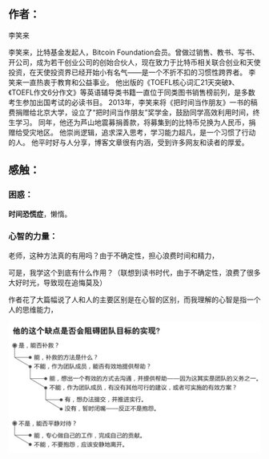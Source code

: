 ## 作者：

李笑来

李笑来，比特基金发起人，Bitcoin Foundation会员。曾做过销售、教书、写书、开公司，成为若干创业公司的创始合伙人，现在致力于比特币相关联合创业和天使投资，在天使投资界已经开始小有名气——是一个不折不扣的习惯性跨界者。
李笑来一直热衷于教育和公益事业。 他出版的《TOEFL核心词汇21天突破》、《TOEFL作文6分作文》等英语辅导类书籍一直位于同类图书销售榜前列，是多数考生参加出国考试的必读书目。
2013年，李笑来将《把时间当作朋友》一书的稿费捐赠给北京大学，设立了“把时间当作朋友”奖学金，鼓励同学高效利用时间，终生学习。 同年，他还为芦山地震募捐善款，将募集到的比特币兑换为人民币，捐赠给受灾地区。
他崇尚逻辑，追求深入思考，学习能力超凡，是一个习惯了行动的人。 他平时好与人分享，博客文章很有内涵，受到许多网友和读者的厚爱。

## 感触：

### 困惑：

**时间恐慌症**，懒惰。

### 心智的力量：

老师，这种方法真的有用吗？由于不确定性，担心浪费时间和精力，

可是，我学这个到底有什么作用？（联想到读书时代，由于不确定性，浪费了很多大好时光，导致现在追悔莫及）

作者花了大篇幅说了人和人的主要区别是在心智的区别，而我理解的心智是指一个人的思维能力，

![](https://github.com/yuexinok/Nodes/blob/master/%E8%AF%BB%E4%B9%A6%E7%AC%94%E8%AE%B0/images/sj01.jpeg)



